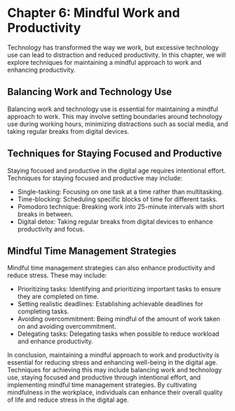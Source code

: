 Chapter 6: Mindful Work and Productivity
========================================

Technology has transformed the way we work, but excessive technology use can lead to distraction and reduced productivity. In this chapter, we will explore techniques for maintaining a mindful approach to work and enhancing productivity.

Balancing Work and Technology Use
---------------------------------

Balancing work and technology use is essential for maintaining a mindful approach to work. This may involve setting boundaries around technology use during working hours, minimizing distractions such as social media, and taking regular breaks from digital devices.

Techniques for Staying Focused and Productive
---------------------------------------------

Staying focused and productive in the digital age requires intentional effort. Techniques for staying focused and productive may include:

* Single-tasking: Focusing on one task at a time rather than multitasking.
* Time-blocking: Scheduling specific blocks of time for different tasks.
* Pomodoro technique: Breaking work into 25-minute intervals with short breaks in between.
* Digital detox: Taking regular breaks from digital devices to enhance productivity and focus.

Mindful Time Management Strategies
----------------------------------

Mindful time management strategies can also enhance productivity and reduce stress. These may include:

* Prioritizing tasks: Identifying and prioritizing important tasks to ensure they are completed on time.
* Setting realistic deadlines: Establishing achievable deadlines for completing tasks.
* Avoiding overcommitment: Being mindful of the amount of work taken on and avoiding overcommitment.
* Delegating tasks: Delegating tasks when possible to reduce workload and enhance productivity.

In conclusion, maintaining a mindful approach to work and productivity is essential for reducing stress and enhancing well-being in the digital age. Techniques for achieving this may include balancing work and technology use, staying focused and productive through intentional effort, and implementing mindful time management strategies. By cultivating mindfulness in the workplace, individuals can enhance their overall quality of life and reduce stress in the digital age.
